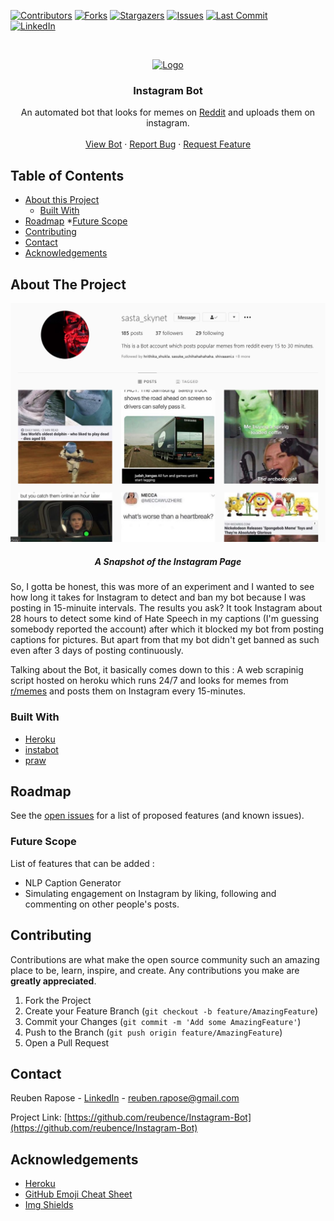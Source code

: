 <!-- PROJECT SHIELDS -->

[![Contributors][contributors-shield]][contributors-url]
[![Forks][forks-shield]][forks-url]
[![Stargazers][stars-shield]][stars-url]
[![Issues][issues-shield]][issues-url]
[![Last Commit][last-activity-shield]][last-activity-url] <br />
[![LinkedIn][linkedin-shield]][linkedin-url]
<!--[![MIT License][license-shield]][license-url]-->



<!-- PROJECT LOGO -->
<br />
<p align="center">
  <a href="https://github.com/reubence/Instagram-Bot">
    <img src="https://pythonawesome.com/content/images/2018/08/Followers-on-Instagram.jpg" alt="Logo" >
  </a>

  <h3 align="center">Instagram Bot</h3>

  <p align="center">
    An automated bot that looks for memes on <a href = "https://www.reddit.com/">Reddit<a/> and uploads them on instagram.
    <!--<br />
    <a href="https://github.com/reubence/Instagram-Bot"><strong>Explore the docs »</strong></a> -->
    <br />
    <br />
    <a href="https://www.instagram.com/sasta_skynet/?hl=en">View Bot</a>
    ·
    <a href="https://github.com/reubence/Instagram-Bot/issues">Report Bug</a>
    ·
    <a href="https://github.com/reubence/Instagram-Bot/issues">Request Feature</a>
  </p>
</p>



<!-- TABLE OF CONTENTS -->
## Table of Contents

* [About this Project](#about-the-project)
	* [Built With](#built-with)
* [Roadmap](#roadmap)
	*[Future Scope](#future-scope)
* [Contributing](#contributing)<!--* [License](#license)-->
* [Contact](#contact)
* [Acknowledgements](#acknowledgements)



<!-- ABOUT THE PROJECT -->
## About The Project
<p align="center">
  <a href="https://price-tracker-abgb.herokuapp.com/">
    <img src="readme-image.png" alt="Logo" >
  </a>
 <h5 align="center">A Snapshot of the Instagram Page</h5>
  <p align="center">

So, I gotta be honest, this was more of an experiment and I wanted to see how long it takes for Instagram to detect and ban my bot because I was posting in 15-minuite intervals. The results you ask? It took Instagram about 28 hours to detect some kind of Hate Speech in my captions (I'm guessing somebody reported the account) after which it blocked my bot from posting captions for pictures. But apart from that my bot didn't get banned as such even after 3 days of posting continuously.

Talking about the Bot, it basically comes down to this : A web scrapinig script hosted on heroku which runs 24/7 and looks for memes from <a href="https://www.reddit.com/r/memes/">r/memes<a/> and posts them on Instagram every 15-minutes.



### Built With

* [Heroku](https://heroku.com/)
* [instabot](https://pypi.org/project/instabot/)
* [praw](https://praw.readthedocs.io/en/latest/)


<!-- ROADMAP -->
## Roadmap

See the [open issues](https://github.com/othneildrew/Best-README-Template/issues) for a list of proposed features (and known issues).

### Future Scope
List of features that can be added :

* NLP Caption Generator
* Simulating engagement on Instagram by liking, following and commenting on other people's posts.

<!-- CONTRIBUTING -->
## Contributing

Contributions are what make the open source community such an amazing place to be, learn, inspire, and create. Any contributions you make are **greatly appreciated**.

1. Fork the Project
2. Create your Feature Branch (`git checkout -b feature/AmazingFeature`)
3. Commit your Changes (`git commit -m 'Add some AmazingFeature'`)
4. Push to the Branch (`git push origin feature/AmazingFeature`)
5. Open a Pull Request



<!-- LICENSE 
## License

Distributed under the MIT License. See `LICENSE` for more information.
-->


<!-- CONTACT -->
## Contact

Reuben Rapose - [LinkedIn](https://www.linkedin.com/in/reubence/) - reuben.rapose@gmail.com

Project Link: [https://github.com/reubence/Instagram-Bot](https://github.com/reubence/Instagram-Bot)



<!-- ACKNOWLEDGEMENTS -->
## Acknowledgements
* [Heroku](https://heroku.com/)
* [GitHub Emoji Cheat Sheet](https://www.webpagefx.com/tools/emoji-cheat-sheet)
* [Img Shields](https://shields.io)
<!--* [Choose an Open Source License](https://choosealicense.com)
* [GitHub Pages](https://pages.github.com)
* [Animate.css](https://daneden.github.io/animate.css)
* [Loaders.css](https://connoratherton.com/loaders)
* [Slick Carousel](https://kenwheeler.github.io/slick)
* [Smooth Scroll](https://github.com/cferdinandi/smooth-scroll)
* [Sticky Kit](http://leafo.net/sticky-kit)
* [JVectorMap](http://jvectormap.com)
* [Font Awesome](https://fontawesome.com)-->





<!-- MARKDOWN LINKS & IMAGES -->
<!-- https://www.markdownguide.org/basic-syntax/#reference-style-links -->
[last-activity-shield]: https://img.shields.io/github/last-commit/reubence/Instagram-Bot?style=flat-square
[last-activity-url]: https://github.com/reubence
[contributors-shield]: https://img.shields.io/github/contributors/reubence/Instagram-Bot.svg?style=flat-square
[contributors-url]: https://github.com/reubence
[forks-shield]: https://img.shields.io/github/forks/reubence/Instagram-Bot.svg?style=flat-square
[forks-url]: https://github.com/reubence/Instagram-Bot/network/members
[stars-shield]: https://img.shields.io/github/stars/reubence/Instagram-Bot.svg?style=flat-square
[stars-url]: https://github.com/reubence/heroku-template/stargazers
[issues-shield]: https://img.shields.io/github/issues/reubence/Instagram-Bot.svg?style=flat-square
[issues-url]: https://github.com/reubence/heroku-template/issues
[license-shield]: https://img.shields.io/github/license/reubence/Instagram-Bot.svg?style=flat-square
[license-url]: https://github.com/reubence/Instagram-Bot/blob/master/LICENSE.txt
[linkedin-shield]: https://img.shields.io/badge/-LinkedIn-black.svg?style=flat-square&logo=linkedin&colorB=555
[linkedin-url]: https://www.linkedin.com/in/reubence/
[product-screenshot]: https://lh3.googleusercontent.com/proxy/l3Fi5jqPd6axyq2qRIgC_LqGaQgY4TplQuqMBctQlzhH2wEidEIbA2BNpVOrSC7idwzDB6G_pm-tLvZMbJa6BVznty5hQH7XlSWe4XjbHO_tAgO7H7o4-3IUERI6Kqgs